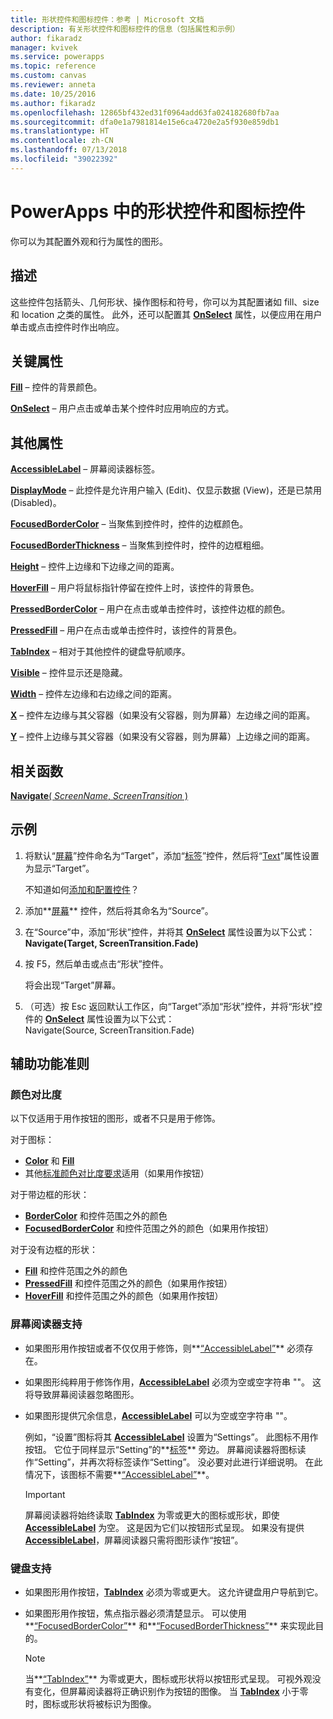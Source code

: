 ```yaml
---
title: 形状控件和图标控件：参考 | Microsoft 文档
description: 有关形状控件和图标控件的信息（包括属性和示例）
author: fikaradz
manager: kvivek
ms.service: powerapps
ms.topic: reference
ms.custom: canvas
ms.reviewer: anneta
ms.date: 10/25/2016
ms.author: fikaradz
ms.openlocfilehash: 12865bf432ed31f0964add63fa024182680fb7aa
ms.sourcegitcommit: dfa0e1a7981814e15e6ca4720e2a5f930e859db1
ms.translationtype: HT
ms.contentlocale: zh-CN
ms.lasthandoff: 07/13/2018
ms.locfileid: "39022392"
---
```

# <a name="shape-controls-and-icon-controls-in-powerapps"></a>PowerApps 中的形状控件和图标控件
你可以为其配置外观和行为属性的图形。

## <a name="description"></a>描述
这些控件包括箭头、几何形状、操作图标和符号，你可以为其配置诸如 fill、size 和 location 之类的属性。 此外，还可以配置其 **[OnSelect](properties-core.md)** 属性，以便应用在用户单击或点击控件时作出响应。

## <a name="key-properties"></a>关键属性
**[Fill](properties-color-border.md)** – 控件的背景颜色。

**[OnSelect](properties-core.md)** – 用户点击或单击某个控件时应用响应的方式。

## <a name="additional-properties"></a>其他属性
**[AccessibleLabel](properties-accessibility.md)** – 屏幕阅读器标签。

**[DisplayMode](properties-core.md)** – 此控件是允许用户输入 (Edit)、仅显示数据 (View)，还是已禁用 (Disabled)。

**[FocusedBorderColor](properties-color-border.md)** – 当聚焦到控件时，控件的边框颜色。

**[FocusedBorderThickness](properties-color-border.md)** – 当聚焦到控件时，控件的边框粗细。

**[Height](properties-size-location.md)** – 控件上边缘和下边缘之间的距离。

**[HoverFill](properties-color-border.md)** – 用户将鼠标指针停留在控件上时，该控件的背景色。

**[PressedBorderColor](properties-color-border.md)** – 用户在点击或单击控件时，该控件边框的颜色。

**[PressedFill](properties-color-border.md)** – 用户在点击或单击控件时，该控件的背景色。

**[TabIndex](properties-accessibility.md)** – 相对于其他控件的键盘导航顺序。

**[Visible](properties-core.md)** – 控件显示还是隐藏。

**[Width](properties-size-location.md)** – 控件左边缘和右边缘之间的距离。

**[X](properties-size-location.md)** – 控件左边缘与其父容器（如果没有父容器，则为屏幕）左边缘之间的距离。

**[Y](properties-size-location.md)** – 控件上边缘与其父容器（如果没有父容器，则为屏幕）上边缘之间的距离。

## <a name="related-functions"></a>相关函数

[**Navigate**( *ScreenName*, *ScreenTransition* )](../functions/function-navigate.md)

## <a name="example"></a>示例

1. 将默认“[屏幕](control-screen.md)”控件命名为“Target”，添加“[标签](control-text-box.md)”控件，然后将“[Text](properties-core.md)”属性设置为显示“Target”。

    不知道如何[添加和配置控件](../add-configure-controls.md)？

2. 添加**[屏幕](control-screen.md)** 控件，然后将其命名为“Source”。
3. 在“Source”中，添加“形状”控件，并将其 **[OnSelect](properties-core.md)** 属性设置为以下公式：<br>**Navigate(Target, ScreenTransition.Fade)**
4. 按 F5，然后单击或点击“形状”控件。

    将会出现“Target”屏幕。

5. （可选）按 Esc 返回默认工作区，向“Target”添加“形状”控件，并将“形状”控件的 **[OnSelect](properties-core.md)** 属性设置为以下公式：
   <br>Navigate(Source, ScreenTransition.Fade)


## <a name="accessibility-guidelines"></a>辅助功能准则

### <a name="color-contrast"></a>颜色对比度

以下仅适用于用作按钮的图形，或者不只是用于修饰。

对于图标：
* **[Color](properties-color-border.md)** 和 **[Fill](properties-color-border.md)**
* 其他[标准颜色对比度要求](../accessible-apps-color.md)适用（如果用作按钮）

对于带边框的形状：
* **[BorderColor](properties-color-border.md)** 和控件范围之外的颜色
* **[FocusedBorderColor](properties-color-border.md)** 和控件范围之外的颜色（如果用作按钮）

对于没有边框的形状：
* **[Fill](properties-color-border.md)** 和控件范围之外的颜色
* **[PressedFill](properties-color-border.md)** 和控件范围之外的颜色（如果用作按钮）
* **[HoverFill](properties-color-border.md)** 和控件范围之外的颜色（如果用作按钮）

### <a name="screen-reader-support"></a>屏幕阅读器支持
* 如果图形用作按钮或者不仅仅用于修饰，则**[“AccessibleLabel”](properties-accessibility.md)** 必须存在。
* 如果图形纯粹用于修饰作用，**[AccessibleLabel](properties-accessibility.md)** 必须为空或空字符串 ""。 这将导致屏幕阅读器忽略图形。
* 如果图形提供冗余信息，**[AccessibleLabel](properties-accessibility.md)** 可以为空或空字符串 ""。

    例如，“设置”图标将其 **[AccessibleLabel](properties-accessibility.md)** 设置为“Settings”。 此图标不用作按钮。 它位于同样显示“Setting”的**[标签](control-text-box.md)** 旁边。 屏幕阅读器将图标读作“Setting”，并再次将标签读作“Setting”。 没必要对此进行详细说明。 在此情况下，该图标不需要**[“AccessibleLabel”](properties-accessibility.md)**。

    > [!IMPORTANT]
    > 屏幕阅读器将始终读取 **[TabIndex](properties-accessibility.md)** 为零或更大的图标或形状，即使 **[AccessibleLabel](properties-accessibility.md)** 为空。 这是因为它们以按钮形式呈现。 如果没有提供 **[AccessibleLabel](properties-accessibility.md)**，屏幕阅读器只需将图形读作“按钮”。

### <a name="keyboard-support"></a>键盘支持
* 如果图形用作按钮，**[TabIndex](properties-accessibility.md)** 必须为零或更大。 这允许键盘用户导航到它。
* 如果图形用作按钮，焦点指示器必须清楚显示。 可以使用**[“FocusedBorderColor”](properties-color-border.md)** 和**[“FocusedBorderThickness”](properties-color-border.md)** 来实现此目的。

    > [!NOTE]
  > 当**[“TabIndex”](properties-accessibility.md)** 为零或更大，图标或形状将以按钮形式呈现。 可视外观没有变化，但屏幕阅读器将正确识别作为按钮的图像。 当 **[TabIndex](properties-accessibility.md)** 小于零时，图标或形状将被标识为图像。
